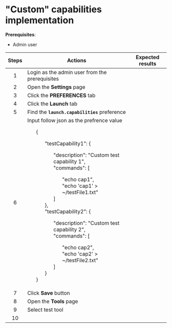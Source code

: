 # "Custom" capabilities implementation

**Prerequisites**:
- Admin user

| Steps | Actions | Expected results |
| :---: | --- | --- |
| 1 | Login as the admin user from the prerequisites | |
| 2 | Open the **Settings** page | |
| 3 | Click the **PREFERENCES** tab | |
| 4 | Click the **Launch** tab | |
| 5 | Find the **`launch.capabilities`** preference | |
| 6 | Input follow json as the prefrence value <ul> { <ul> "testCapability1": { <ul> "description": "Custom test capability 1", <br> "commands": [ <ul> "echo cap1", <br> "echo 'cap1' > ~/testFile1.txt" </ul> ] </ul> }, <br> "testCapability2": { <ul> "description": "Custom test capability 2", <br> "commands": [ <ul> "echo cap2", <br> "echo 'cap2' > ~/testFile2.txt" </ul> ] </ul> } </ul> } |
| 7 | Click **Save** button | |
| 8 | Open the **Tools** page | |
| 9 | Select test tool | |
| 10 | 